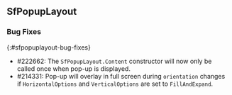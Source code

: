 ## SfPopupLayout

### Bug Fixes
{:#sfpopuplayout-bug-fixes}

* \#222662: The `SfPopupLayout.Content` constructor will now only be called once when pop-up is displayed.
* \#214331: Pop-up will overlay in full screen during `orientation` changes if `HorizontalOptions` and `VerticalOptions` are set to `FillAndExpand`.